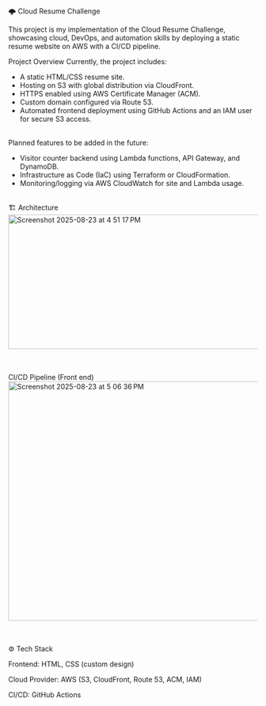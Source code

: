 🌩️ Cloud Resume Challenge

This project is my implementation of the Cloud Resume Challenge, showcasing cloud, DevOps, and automation skills by deploying a static resume website on AWS with a CI/CD pipeline.
<br>

Project Overview
Currently, the project includes:

* A static HTML/CSS resume site.
* Hosting on S3 with global distribution via CloudFront.
* HTTPS enabled using AWS Certificate Manager (ACM).
* Custom domain configured via Route 53.
* Automated frontend deployment using GitHub Actions and an IAM user for secure S3 access.
<br>
Planned features to be added in the future:

* Visitor counter backend using Lambda functions, API Gateway, and DynamoDB.
* Infrastructure as Code (IaC) using Terraform or CloudFormation.
* Monitoring/logging via AWS CloudWatch for site and Lambda usage.

<br> 
🏗️ Architecture
<br>
<img width="766" height="272" alt="Screenshot 2025-08-23 at 4 51 17 PM" src="https://github.com/user-attachments/assets/33b33bc9-1d35-4c46-addb-38dd8f38ed8d" />

<br><br>
CI/CD Pipeline (Front end)
<br>
<img width="603" height="484" alt="Screenshot 2025-08-23 at 5 06 36 PM" src="https://github.com/user-attachments/assets/428920e7-3307-44c4-907c-d2fc518ab9b6" />

<br><br>
⚙️ Tech Stack

Frontend: HTML, CSS (custom design)

Cloud Provider: AWS (S3, CloudFront, Route 53, ACM, IAM)

CI/CD: GitHub Actions
